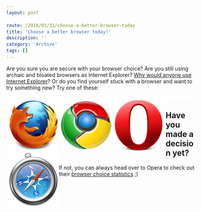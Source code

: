 ```yaml
---
layout: post

route: /2010/03/31/choose-a-better-browser-today
title: 'Choose a better browser today!'
description: ''
category: 'Archive'
tags: []
---
```


Are you sure you are secure with your browser choice? Are you still using
archaic and bloated browsers as Internet Explorer?
<a class="ph" target="_blank" rel="noopener noreferrer" href="http://robertnyman.com/2007/03/23/why-would-anyone-use-internet-explorer/">Why
would anyone use Internet Explorer</a>? Or do you find yourself stuck with a
browser and want to try something new? Try one of these:

<div style="background:white;padding:5px;text-align:left;" class="curved-5"><a style="padding:0px; background:none;" href="http://mozilla.com">
<img class="ph img-responsive img-rounded img-thumbnail" src="/assets/img/blog/imgedf466ee1daa542507c4c1891460caff.jpg" alt="imgedf466ee1daa542507c4c1891460caff.jpg" title="" style="float:left;margin-right:5px;" /></a>
<a style="padding:0px; background:none;" href="http://google.com/chrome">
<img class="ph img-responsive img-rounded img-thumbnail" src="/assets/img/blog/imgb0809b7dce289abb7104543ffde1cfee.jpg" alt="imgb0809b7dce289abb7104543ffde1cfee.jpg" title="" style="float:left;margin-right:5px;" /></a>
<a style="padding:0px; background:none;" href="http://opera.com">
<img class="ph img-responsive img-rounded img-thumbnail" src="/assets/img/blog/img7f4f63b2328f3c0ee8fee2e03fbaad66.jpg" alt="img7f4f63b2328f3c0ee8fee2e03fbaad66.jpg" title="" style="float:left;margin-right:5px;" /></a>
<a style="padding:0px; background:none;" href="http://www.apple.com/safari/"><img class="ph img-responsive img-rounded img-thumbnail" src="/assets/img/blog/img42a5796b65095c09a6816d73f03b0160.jpg" alt="img42a5796b65095c09a6816d73f03b0160.jpg" title="" style="float:left;" /></a>
</div>

## Have you made a decision yet?

If not, you can always head over to Opera to check out their
<a class="ph" target="_blank" rel="noopener noreferrer" href="http://my.opera.com/community/choice/stats/">browser
choice statistics</a> ;)
